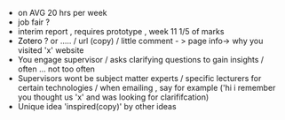 - on AVG 20 hrs per week
- job fair ?
- interim report , requires prototype , week 11 1/5 of marks
- <span style="color:rgb(0, 0, 0)">Zotero</span> ?  or ..... / url (copy) / little comment - > page info-> why you visited 'x' website 
- You engage supervisor / asks clarifying questions to gain insights / often ... not too often
- Supervisors wont be subject matter experts /  specific lecturers for certain technologies / when emailing , say for example ('hi i remember you thought us 'x' and was looking for clarififcation)
- Unique idea 'inspired(copy)' by other ideas 
